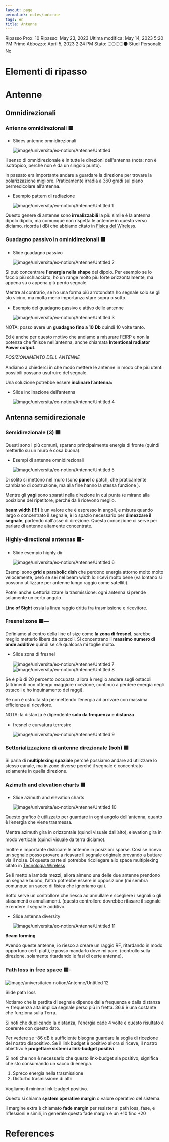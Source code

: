 ```yaml
---
layout: page
permalink: notes/antenne
tags: en
title: Antenne
---
```


Ripasso Prox: 10
Ripasso: May 23, 2023
Ultima modifica: May 14, 2023 5:20 PM
Primo Abbozzo: April 5, 2023 2:24 PM
Stato: 🌕🌕🌕🌕🌑
Studi Personali: No

# Elementi di ripasso

# Antenne

## Omnidirezionali

### Antenne omnidirezionali 🟩

- Slides antenne omnidirezionali

    <img src="/images/notes/image/universita/ex-notion/Antenne/Untitled.png" alt="image/universita/ex-notion/Antenne/Untitled">


Il senso di omnidirezionale è in tutte le direzioni dell'antenna (nota: non è isotropico, perché non è da un singolo punto).

in passato era importante andare a guardare la direzione per trovare la polarizzazione migliore. Praticamente irradia a 360 gradi sul piano permedicolare all’antenna.

- Esempio pattern di radiazione

    <img src="/images/notes/image/universita/ex-notion/Antenne/Untitled 1.png" alt="image/universita/ex-notion/Antenne/Untitled 1">


Questo genere di antenne sono **irrealizzabili** la più simile è la antenna dipolo dipolo, ma comunque non rispetta le antenne in questo verso diciamo. ricorda i dBi che abbiamo citato in [Fisica del Wireless](/notes/fisica-del-wireless).

### Guadagno passivo in ominidirezionali 🟩

- Slide guadagno passivo

    <img src="/images/notes/image/universita/ex-notion/Antenne/Untitled 2.png" alt="image/universita/ex-notion/Antenne/Untitled 2">


Si può concentrare **l'energia nella shape** del dipolo. Per esempio se lo faccio più schiacciato, ho un range molto più forte orizzontalmente, ma appena su o appena giù perdo segnale.

Mentre al contrario, se ho una forma più arrotondata ho segnale solo se gli sto vicino, ma molta meno importanza stare sopra o sotto.

- Esempio del guadagno passivo e attivo delle antenne

    <img src="/images/notes/image/universita/ex-notion/Antenne/Untitled 3.png" alt="image/universita/ex-notion/Antenne/Untitled 3">


NOTA: posso avere un **guadagno fino a 10 Db** quindi 10 volte tanto.

Ed è anche per questo motivo che andiamo a misurare l’EIRP e non la potenza che finisce nell’antenna, anche chiamata **Intentional radiator Power output.**

*POSIZIONAMENTO DELL ANTENNE*

Andiamo a chiederci in che modo mettere le antenne in modo che più utenti possibili possano usufruire del segnale.

Una soluzione potrebbe essere **inclinare l’antenna:**

- Slide inclinazione dell’antenna

    <img src="/images/notes/image/universita/ex-notion/Antenne/Untitled 4.png" alt="image/universita/ex-notion/Antenne/Untitled 4">


## Antenna semidirezionale

### Semidirezionale (3) 🟩

Questi sono i più comuni, sparano principalmente energia di fronte (quindi metterllo su un muro è cosa buona).

- Esempi di antenne omnidirezionali

    <img src="/images/notes/image/universita/ex-notion/Antenne/Untitled 5.png" alt="image/universita/ex-notion/Antenne/Untitled 5">


Di solito si mettono nel muro (sono **panel** o patch, che praticamente cambiano di costruzione, ma alla fine hanno la stessa funzione ).

Mentre gli **yagi** sono sparati nella direzione in cui punta (e mirano alla posizione del ripetitore, perché da lì ricevono meglio.

**beam width (!!!)** è un valore che è espresso in angoli, e misura quando largo o concentrato il segnale, è lo spazio necessario per **dimezzare il segnale**, partendo dall'asse di direzione. Questa concezione ci serve per parlare di antenne altamente concentrate.

### Highly-directional antennas 🟩-

- Slide esempio highly dir

    <img src="/images/notes/image/universita/ex-notion/Antenne/Untitled 6.png" alt="image/universita/ex-notion/Antenne/Untitled 6">


Esempi sono **grid e parabolic dish** che perdono energia attorno molto molto velocemente, però se sei nel beam width lo ricevi molto bene (va lontano si possono utilizzare per antenne lungo raggio come satelliti).

Potrei anche s.ettorializzare la trasmissione: ogni antenna si prende solamente un certo angolo

**Line of Sight** ossia la linea raggio dritta fra trasmissione e ricevitore.

### Fresnel zone 🟩—

Definiamo al centro della line of size come **la zona di fresnel**, sarebbe meglio metterlo libera da ostacoli. Si concentrano il **massimo numero di onde additive** quindi se c’è qualcosa mi toglie molto.

- Slide zona di fresnel

    <img src="/images/notes/image/universita/ex-notion/Antenne/Untitled 7.png" alt="image/universita/ex-notion/Antenne/Untitled 7">

    <img src="/images/notes/image/universita/ex-notion/Antenne/Untitled 8.png" alt="image/universita/ex-notion/Antenne/Untitled 8">


Se è più di 20 percento occupata, allora è meglio andare sugli ostacoli (altrimenti non ottengo maggiore ricezione, continuo a perdere energia negli ostacoli e ho inquinamento dei raggi).

Se non è ostruita sto permettendo l’energia ad arrivare con massima efficienza al ricevitore.

NOTA: la distanza è dipendente **solo da frequenza e distanza**

- fresnel e curvatura terrestre

    <img src="/images/notes/image/universita/ex-notion/Antenne/Untitled 9.png" alt="image/universita/ex-notion/Antenne/Untitled 9">


### Settorializzazione di antenne direzionale (boh) 🟥

Si parla di **multiplexing spaziale** perché possiamo andare ad utilizzare lo stesso canale, ma in zone diverse perché il segnale è concentrato solamente in quella direzione.

### Azimuth and elevation charts 🟩

- Slide azimuth and elevation charts

    <img src="/images/notes/image/universita/ex-notion/Antenne/Untitled 10.png" alt="image/universita/ex-notion/Antenne/Untitled 10">


Questo grafico è utilizzato per guardare in ogni angolo dell'antenna, quanto è l’energia che viene trasmessa.

Mentre azimuth gira in orizzontale (quindi visuale dall’alto), elevation gira in modo verticale (quindi visuale da terra diciamo).

Inoltre è importante dislocare le antenne in posizioni sparse. Così se ricevo un segnale posso provare a ricavare il segnale originale provando a buttare via il noise. Di questa parte si potrebbe ricollegare allo space multiplexing citato in [Tecnologia Wireless](/notes/tecnologia-wireless)

Se li metto a lambda mezzi, allora almeno una delle due antenne prendono un segnale buono, l’altra potrebbe essere in opposizione (mi sembra comunque un sacco di fisica che ignoriamo qui).

Sotto serve un controllore che riesca ad annullare e scegliere i segnali o gli sfasamenti o annullamenti. (questo controllore dovrebbe rifasare il segnale e rendere il segnale additivo.

- Slide antenna diversity

    <img src="/images/notes/image/universita/ex-notion/Antenne/Untitled 11.png" alt="image/universita/ex-notion/Antenne/Untitled 11">


**Beam forming**

Avendo queste antenne, io riesco a creare un raggio RF, ritardando in modo opportuno certi piatti, e posso mandarlo dove mi pare. (controllo sulla direzione, solamente ritardando le fasi di certe antenne).

### Path loss in free space 🟨-

<img src="/images/notes/image/universita/ex-notion/Antenne/Untitled 12.png" alt="image/universita/ex-notion/Antenne/Untitled 12">

Slide path loss

Notiamo che la perdita di segnale dipende dalla frequenza e dalla distanza → frequenza alta implica segnale perso più in fretta. 36.6 è una costante che funziona sulla Terra.

Si noti che duplicando la distanza, l'energia cade 4 volte e questo risultato è coerente con questo dato.

Per vedere se -86 dB è sufficiente bisogna guardare la soglia di ricezione del nostro dispositivo. Se il link budget è positivo allora si riceve, il nostro obiettivo è **progettare sistemi a link-budget positivi**.

Si noti che non è necessario che questo link-budget sia positivo, significa che sto consumando un sacco di energia.

1. Spreco energia nella trasmissione
2. Disturbo trasmissione di altri

Vogliamo il minimo link-budget positivo.

Questo si chiama **system operative margin** o valore operativo del sistema.

Il margine extra è chiamato **fade margin** per resister al path loss, fase, e riflessioni e simili, in generale questo fade margin è un +10 fino +20



# References